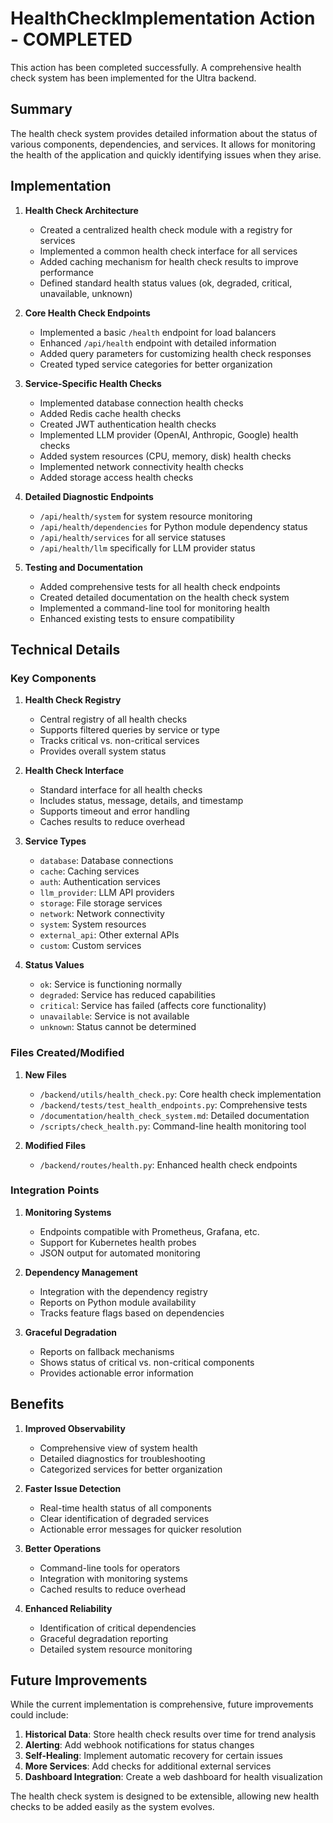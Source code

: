 # HealthCheckImplementation Action - COMPLETED

This action has been completed successfully. A comprehensive health check system has been implemented for the Ultra backend.

## Summary

The health check system provides detailed information about the status of various components, dependencies, and services. It allows for monitoring the health of the application and quickly identifying issues when they arise.

## Implementation

1. **Health Check Architecture**

   - Created a centralized health check module with a registry for services
   - Implemented a common health check interface for all services
   - Added caching mechanism for health check results to improve performance
   - Defined standard health status values (ok, degraded, critical, unavailable, unknown)

2. **Core Health Check Endpoints**

   - Implemented a basic `/health` endpoint for load balancers
   - Enhanced `/api/health` endpoint with detailed information
   - Added query parameters for customizing health check responses
   - Created typed service categories for better organization

3. **Service-Specific Health Checks**

   - Implemented database connection health checks
   - Added Redis cache health checks
   - Created JWT authentication health checks
   - Implemented LLM provider (OpenAI, Anthropic, Google) health checks
   - Added system resources (CPU, memory, disk) health checks
   - Implemented network connectivity health checks
   - Added storage access health checks

4. **Detailed Diagnostic Endpoints**

   - `/api/health/system` for system resource monitoring
   - `/api/health/dependencies` for Python module dependency status
   - `/api/health/services` for all service statuses
   - `/api/health/llm` specifically for LLM provider status

5. **Testing and Documentation**
   - Added comprehensive tests for all health check endpoints
   - Created detailed documentation on the health check system
   - Implemented a command-line tool for monitoring health
   - Enhanced existing tests to ensure compatibility

## Technical Details

### Key Components

1. **Health Check Registry**

   - Central registry of all health checks
   - Supports filtered queries by service or type
   - Tracks critical vs. non-critical services
   - Provides overall system status

2. **Health Check Interface**

   - Standard interface for all health checks
   - Includes status, message, details, and timestamp
   - Supports timeout and error handling
   - Caches results to reduce overhead

3. **Service Types**

   - `database`: Database connections
   - `cache`: Caching services
   - `auth`: Authentication services
   - `llm_provider`: LLM API providers
   - `storage`: File storage services
   - `network`: Network connectivity
   - `system`: System resources
   - `external_api`: Other external APIs
   - `custom`: Custom services

4. **Status Values**
   - `ok`: Service is functioning normally
   - `degraded`: Service has reduced capabilities
   - `critical`: Service has failed (affects core functionality)
   - `unavailable`: Service is not available
   - `unknown`: Status cannot be determined

### Files Created/Modified

1. **New Files**

   - `/backend/utils/health_check.py`: Core health check implementation
   - `/backend/tests/test_health_endpoints.py`: Comprehensive tests
   - `/documentation/health_check_system.md`: Detailed documentation
   - `/scripts/check_health.py`: Command-line health monitoring tool

2. **Modified Files**
   - `/backend/routes/health.py`: Enhanced health check endpoints

### Integration Points

1. **Monitoring Systems**

   - Endpoints compatible with Prometheus, Grafana, etc.
   - Support for Kubernetes health probes
   - JSON output for automated monitoring

2. **Dependency Management**

   - Integration with the dependency registry
   - Reports on Python module availability
   - Tracks feature flags based on dependencies

3. **Graceful Degradation**
   - Reports on fallback mechanisms
   - Shows status of critical vs. non-critical components
   - Provides actionable error information

## Benefits

1. **Improved Observability**

   - Comprehensive view of system health
   - Detailed diagnostics for troubleshooting
   - Categorized services for better organization

2. **Faster Issue Detection**

   - Real-time health status of all components
   - Clear identification of degraded services
   - Actionable error messages for quicker resolution

3. **Better Operations**

   - Command-line tools for operators
   - Integration with monitoring systems
   - Cached results to reduce overhead

4. **Enhanced Reliability**
   - Identification of critical dependencies
   - Graceful degradation reporting
   - Detailed system resource monitoring

## Future Improvements

While the current implementation is comprehensive, future improvements could include:

1. **Historical Data**: Store health check results over time for trend analysis
2. **Alerting**: Add webhook notifications for status changes
3. **Self-Healing**: Implement automatic recovery for certain issues
4. **More Services**: Add checks for additional external services
5. **Dashboard Integration**: Create a web dashboard for health visualization

The health check system is designed to be extensible, allowing new health checks to be added easily as the system evolves.
